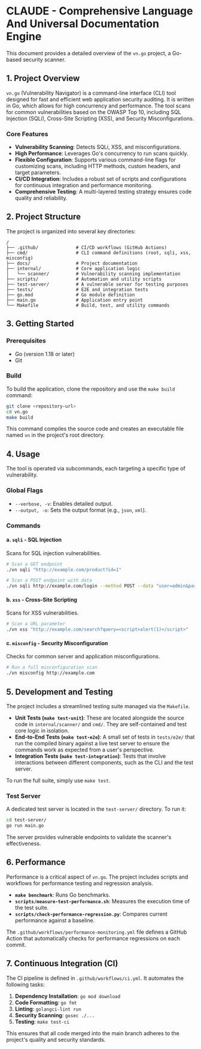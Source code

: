 # CLAUDE - Comprehensive Language And Universal Documentation Engine

This document provides a detailed overview of the `vn.go` project, a Go-based security scanner.

## 1. Project Overview

`vn.go` (Vulnerability Navigator) is a command-line interface (CLI) tool designed for fast and efficient web application security auditing. It is written in Go, which allows for high concurrency and performance. The tool scans for common vulnerabilities based on the OWASP Top 10, including SQL Injection (SQLi), Cross-Site Scripting (XSS), and Security Misconfigurations.

### Core Features

*   **Vulnerability Scanning**: Detects SQLi, XSS, and misconfigurations.
*   **High Performance**: Leverages Go's concurrency to run scans quickly.
*   **Flexible Configuration**: Supports various command-line flags for customizing scans, including HTTP methods, custom headers, and target parameters.
*   **CI/CD Integration**: Includes a robust set of scripts and configurations for continuous integration and performance monitoring.
*   **Comprehensive Testing**: A multi-layered testing strategy ensures code quality and reliability.

## 2. Project Structure

The project is organized into several key directories:

```
/
├── .github/              # CI/CD workflows (GitHub Actions)
├── cmd/                  # CLI command definitions (root, sqli, xss, misconfig)
├── docs/                 # Project documentation
├── internal/             # Core application logic
│   └── scanner/          # Vulnerability scanning implementation
├── scripts/              # Automation and utility scripts
├── test-server/          # A vulnerable server for testing purposes
├── tests/                # E2E and integration tests
├── go.mod                # Go module definition
├── main.go               # Application entry point
└── Makefile              # Build, test, and utility commands
```

## 3. Getting Started

### Prerequisites

*   Go (version 1.18 or later)
*   Git

### Build

To build the application, clone the repository and use the `make build` command:

```bash
git clone <repository-url>
cd vn.go
make build
```

This command compiles the source code and creates an executable file named `vn` in the project's root directory.

## 4. Usage

The tool is operated via subcommands, each targeting a specific type of vulnerability.

### Global Flags

*   `--verbose, -v`: Enables detailed output.
*   `--output, -o`: Sets the output format (e.g., `json`, `xml`).

### Commands

#### a. `sqli` - SQL Injection

Scans for SQL injection vulnerabilities.

```bash
# Scan a GET endpoint
./vn sqli "http://example.com/product?id=1"

# Scan a POST endpoint with data
./vn sqli http://example.com/login --method POST --data "user=admin&pass=123"
```

#### b. `xss` - Cross-Site Scripting

Scans for XSS vulnerabilities.

```bash
# Scan a URL parameter
./vn xss "http://example.com/search?query=<script>alert(1)</script>"
```

#### c. `misconfig` - Security Misconfiguration

Checks for common server and application misconfigurations.

```bash
# Run a full misconfiguration scan
./vn misconfig http://example.com
```

## 5. Development and Testing

The project includes a streamlined testing suite managed via the `Makefile`.

- **Unit Tests (`make test-unit`)**: These are located alongside the source code in `internal/scanner/` and `cmd/`. They are self-contained and test core logic in isolation.
- **End-to-End Tests (`make test-e2e`)**: A small set of tests in `tests/e2e/` that run the compiled binary against a live test server to ensure the commands work as expected from a user's perspective.
- **Integration Tests (`make test-integration`)**: Tests that involve interactions between different components, such as the CLI and the test server.

To run the full suite, simply use `make test`.

### Test Server

A dedicated test server is located in the `test-server/` directory. To run it:

```bash
cd test-server/
go run main.go
```
The server provides vulnerable endpoints to validate the scanner's effectiveness.

## 6. Performance

Performance is a critical aspect of `vn.go`. The project includes scripts and workflows for performance testing and regression analysis.

*   **`make benchmark`**: Runs Go benchmarks.
*   **`scripts/measure-test-performance.sh`**: Measures the execution time of the test suite.
*   **`scripts/check-performance-regression.py`**: Compares current performance against a baseline.

The `.github/workflows/performance-monitoring.yml` file defines a GitHub Action that automatically checks for performance regressions on each commit.

## 7. Continuous Integration (CI)

The CI pipeline is defined in `.github/workflows/ci.yml`. It automates the following tasks:

1.  **Dependency Installation**: `go mod download`
2.  **Code Formatting**: `go fmt`
3.  **Linting**: `golangci-lint run`
4.  **Security Scanning**: `gosec ./...`
5.  **Testing**: `make test-ci`

This ensures that all code merged into the main branch adheres to the project's quality and security standards.
